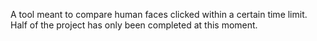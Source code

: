 A tool meant to compare human faces clicked within a certain time limit.
Half of the project has only been completed at this moment.
